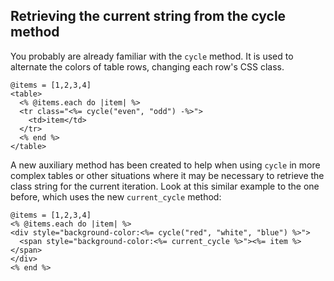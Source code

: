 ## Retrieving the current string from the cycle method

You probably are already familiar with the `cycle` method. It is used to alternate the colors of table rows, changing each row's CSS class.

	@items = [1,2,3,4]
	<table>
	  <% @items.each do |item| %>
	  <tr class="<%= cycle("even", "odd") -%>">
	    <td>item</td>
	  </tr>
	  <% end %>
	</table>

A new auxiliary method has been created to help when using `cycle` in more complex tables or other situations where it may be necessary to retrieve the class string for the current iteration. Look at this similar example to the one before, which uses the new `current_cycle` method:

	@items = [1,2,3,4]
	<% @items.each do |item| %>
	<div style="background-color:<%= cycle("red", "white", "blue") %>">
	  <span style="background-color:<%= current_cycle %>"><%= item %></span>
	</div>
	<% end %>